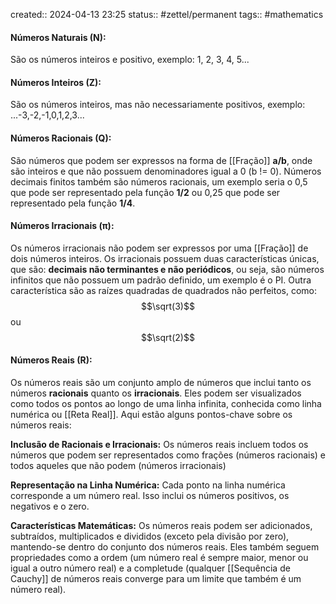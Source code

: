 created:: 2024-04-13 23:25
status:: #zettel/permanent 
tags:: #mathematics 
#### **Números Naturais (N):**
São os números inteiros e positivo, exemplo: 1, 2, 3, 4, 5...

#### **Números Inteiros (Z):**
São os números inteiros, mas não necessariamente positivos, exemplo: ...-3,-2,-1,0,1,2,3...

#### **Números Racionais (Q):**
São números que podem ser expressos na forma de [[Fração]] **a/b**, onde são inteiros e que não possuem denominadores igual a 0 (b != 0). Números decimais finitos também são números racionais, um exemplo seria o 0,5 que pode ser representado pela função **1/2** ou 0,25 que pode ser representado pela função **1/4**.

#### **Números Irracionais (π)**:
Os números irracionais não podem ser expressos por uma [[Fração]] de dois números inteiros. Os irracionais possuem duas características únicas, que são: **decimais não terminantes e não periódicos**, ou seja, são números infinitos que não possuem um padrão definido, um exemplo é o PI. Outra característica são as raízes quadradas de quadrados não perfeitos, como: $$\sqrt(3)$$ ou $$\sqrt(2)$$
#### **Números Reais (R):**
Os números reais são um conjunto amplo de números que inclui tanto os números **racionais** quanto os **irracionais**. Eles podem ser visualizados como todos os pontos ao longo de uma linha infinita, conhecida como linha numérica ou [[Reta Real]]. Aqui estão alguns pontos-chave sobre os números reais:

**Inclusão de Racionais e Irracionais:** Os números reais incluem todos os números que podem ser representados como frações (números racionais) e todos aqueles que não podem (números irracionais)

**Representação na Linha Numérica:** Cada ponto na linha numérica corresponde a um número real. Isso inclui os números positivos, os negativos e o zero.

**Características Matemáticas:** Os números reais podem ser adicionados, subtraídos, multiplicados e divididos (exceto pela divisão por zero), mantendo-se dentro do conjunto dos números reais. Eles também seguem propriedades como a ordem (um número real é sempre maior, menor ou igual a outro número real) e a completude (qualquer [[Sequência de Cauchy]] de números reais converge para um limite que também é um número real).